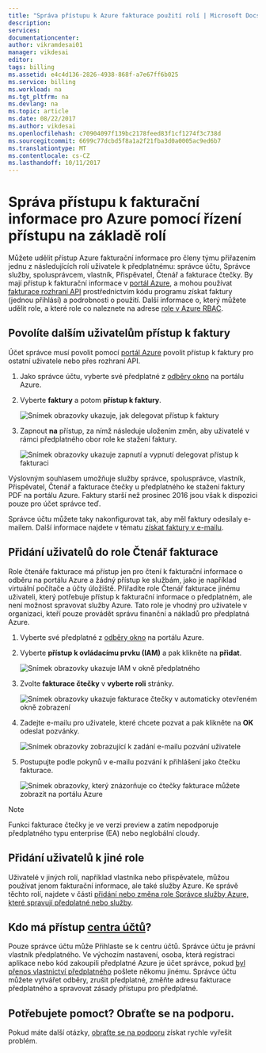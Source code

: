 ```yaml
---
title: "Správa přístupu k Azure fakturace použití rolí | Microsoft Docs"
description: 
services: 
documentationcenter: 
author: vikramdesai01
manager: vikdesai
editor: 
tags: billing
ms.assetid: e4c4d136-2826-4938-868f-a7e67ff6b025
ms.service: billing
ms.workload: na
ms.tgt_pltfrm: na
ms.devlang: na
ms.topic: article
ms.date: 08/22/2017
ms.author: vikdesai
ms.openlocfilehash: c70904097f139bc2178feed83f1cf1274f3c738d
ms.sourcegitcommit: 6699c77dcbd5f8a1a2f21fba3d0a0005ac9ed6b7
ms.translationtype: MT
ms.contentlocale: cs-CZ
ms.lasthandoff: 10/11/2017
---
```

# <a name="manage-access-to-billing-information-for-azure-using-role-based-access-control"></a>Správa přístupu k fakturační informace pro Azure pomocí řízení přístupu na základě rolí

Můžete udělit přístup Azure fakturační informace pro členy týmu přiřazením jednu z následujících rolí uživatele k předplatnému: správce účtu, Správce služby, spolusprávcem, vlastník, Přispěvatel, Čtenář a fakturace čtečky. By mají přístup k fakturační informace v [portál Azure](https://portal.azure.com/), a mohou používat [fakturace rozhraní API](billing-usage-rate-card-overview.md) prostřednictvím kódu programu získat faktury (jednou přihlásí) a podrobnosti o použití. Další informace o, který můžete udělit role, a které role co naleznete na adrese [role v Azure RBAC](../active-directory/role-based-access-built-in-roles.md).

## <a name="opt-in"></a>Povolíte dalším uživatelům přístup k faktury

Účet správce musí povolit pomocí [portál Azure](https://portal.azure.com/) povolit přístup k faktury pro ostatní uživatele nebo přes rozhraní API.

1. Jako správce účtu, vyberte své předplatné z [odběry okno](https://portal.azure.com/#blade/Microsoft_Azure_Billing/SubscriptionsBlade) na portálu Azure.

1. Vyberte **faktury** a potom **přístup k faktury**.

    ![Snímek obrazovky ukazuje, jak delegovat přístup k faktury](./media/billing-manage-access/AA-optin.png)

1. Zapnout **na** přístup, za nímž následuje uložením změn, aby uživatelé v rámci předplatného obor role ke stažení faktury.

    ![Snímek obrazovky ukazuje zapnutí a vypnutí delegovat přístup k fakturaci](./media/billing-manage-access/AA-optinAllow.png)

Výslovným souhlasem umožňuje služby správce, spolusprávce, vlastník, Přispěvatel, Čtenář a fakturace čtečky u předplatného ke stažení faktury PDF na portálu Azure. Faktury starší než prosinec 2016 jsou však k dispozici pouze pro účet správce teď.

Správce účtu můžete taky nakonfigurovat tak, aby měl faktury odesílaly e-mailem. Další informace najdete v tématu [získat faktury v e-mailu](billing-download-azure-invoice-daily-usage-date.md).

## <a name="adding-users-to-the-billing-reader-role"></a>Přidání uživatelů do role Čtenář fakturace

Role čtenáře fakturace má přístup jen pro čtení k fakturační informace o odběru na portálu Azure a žádný přístup ke službám, jako je například virtuální počítače a účty úložiště. Přiřadíte role Čtenář fakturace jinému uživateli, který potřebuje přístup k fakturační informace o předplatném, ale není možnost spravovat služby Azure. Tato role je vhodný pro uživatele v organizaci, kteří pouze provádět správu finanční a nákladů pro předplatná Azure.

1. Vyberte své předplatné z [odběry okno](https://portal.azure.com/#blade/Microsoft_Azure_Billing/SubscriptionsBlade) na portálu Azure.

1. Vyberte **přístup k ovládacímu prvku (IAM)** a pak klikněte na **přidat**.

    ![Snímek obrazovky ukazuje IAM v okně předplatného](./media/billing-manage-access/select-iam.PNG)

1. Zvolte **fakturace čtečky** v **vyberte roli** stránky.

    ![Snímek obrazovky ukazuje fakturace čtečky v automaticky otevřeném okně zobrazení](./media/billing-manage-access/select-roles.PNG)

1. Zadejte e-mailu pro uživatele, které chcete pozvat a pak klikněte na **OK** odeslat pozvánky.

    ![Snímek obrazovky zobrazující k zadání e-mailu pozvání uživatele](./media/billing-manage-access/add-user.PNG)

1. Postupujte podle pokynů v e-mailu pozvání k přihlášení jako čtečku fakturace.

    ![Snímek obrazovky, který znázorňuje co čtečky fakturace můžete zobrazit na portálu Azure](./media/billing-manage-access/billing-reader-view.png)

> [!NOTE]
> Funkci fakturace čtečky je ve verzi preview a zatím nepodporuje předplatného typu enterprise (EA) nebo neglobální cloudy.

## <a name="adding-users-to-other-roles"></a>Přidání uživatelů k jiné role

Uživatelé v jiných rolí, například vlastníka nebo přispěvatele, můžou používat jenom fakturační informace, ale také služby Azure. Ke správě těchto rolí, najdete v části [přidání nebo změna role Správce služby Azure, které spravují předplatné nebo služby](billing-add-change-azure-subscription-administrator.md).

## <a name="who-can-access-the-account-centerhttpsaccountwindowsazurecom"></a>Kdo má přístup [centra účtů](https://account.windowsazure.com)?

Pouze správce účtu může Přihlaste se k centru účtů. Správce účtu je právní vlastník předplatného. Ve výchozím nastavení, osoba, která registraci aplikace nebo kód zakoupili předplatné Azure je účet správce, pokud [byl přenos vlastnictví předplatného](billing-subscription-transfer.md) pošlete někomu jinému. Správce účtu můžete vytvářet odběry, zrušit předplatné, změňte adresu fakturace předplatného a spravovat zásady přístupu pro předplatné.

## <a name="need-help-contact-support"></a>Potřebujete pomoct? Obraťte se na podporu.

Pokud máte další otázky, [obraťte se na podporu](https://portal.azure.com/?#blade/Microsoft_Azure_Support/HelpAndSupportBlade) získat rychle vyřešit problém.
